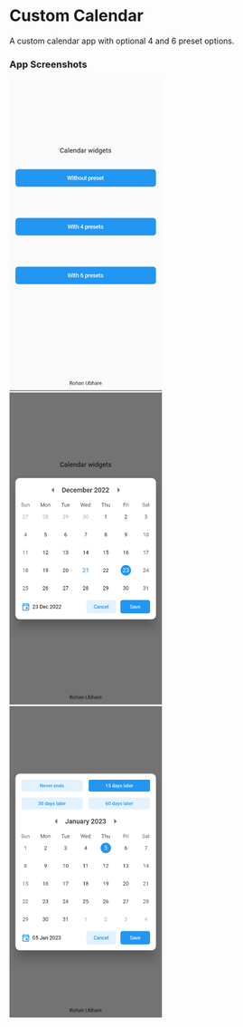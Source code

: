 # Custom Calendar

A custom calendar app with optional 4 and 6 preset options.

### App Screenshots
<p float="left">
  <img src="/screenshots/1.png" width="270" />
  <img src="/screenshots/2.png" width="270" /> 
  <img src="/screenshots/3.png" width="270" />
</p>

